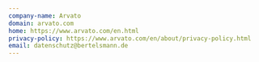 ```yaml
---
company-name: Arvato
domain: arvato.com
home: https://www.arvato.com/en.html
privacy-policy: https://www.arvato.com/en/about/privacy-policy.html
email: datenschutz@bertelsmann.de
---
```




